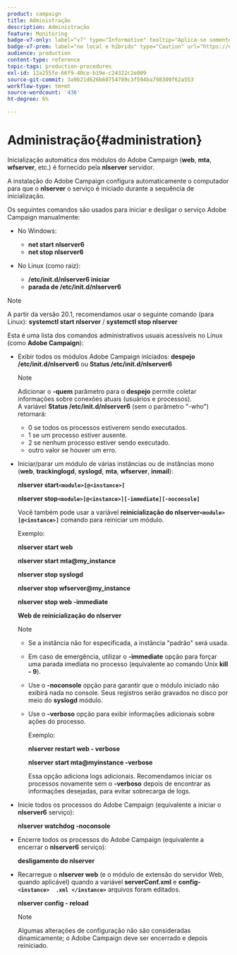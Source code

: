 ```yaml
---
product: campaign
title: Administração
description: Administração
feature: Monitoring
badge-v7-only: label="v7" type="Informative" tooltip="Aplica-se somente ao Campaign Classic v7"
badge-v7-prem: label="no local e híbrido" type="Caution" url="https://experienceleague.adobe.com/docs/campaign-classic/using/installing-campaign-classic/architecture-and-hosting-models/hosting-models-lp/hosting-models.html?lang=pt-BR" tooltip="Aplica-se somente a implantações locais e híbridas"
audience: production
content-type: reference
topic-tags: production-procedures
exl-id: 12a255fe-66f9-40ce-b19e-c24322c2e009
source-git-commit: 3a9b21d626b60754789c3f594ba798309f62a553
workflow-type: tm+mt
source-wordcount: '436'
ht-degree: 6%

---
```


# Administração{#administration}



Inicialização automática dos módulos do Adobe Campaign (**web**, **mta**, **wfserver**, etc.) é fornecido pela **nlserver** servidor.

A instalação do Adobe Campaign configura automaticamente o computador para que o **nlserver** o serviço é iniciado durante a sequência de inicialização.

Os seguintes comandos são usados para iniciar e desligar o serviço Adobe Campaign manualmente:

* No Windows:

   * **net start nlserver6**
   * **net stop nlserver6**

* No Linux (como raiz):

   * **/etc/init.d/nlserver6 iniciar**
   * **parada de /etc/init.d/nlserver6**

>[!NOTE]
>
>A partir da versão 20.1, recomendamos usar o seguinte comando (para Linux): **systemctl start nlserver** / **systemctl stop nlserver**

Esta é uma lista dos comandos administrativos usuais acessíveis no Linux (como **Adobe Campaign**):

* Exibir todos os módulos Adobe Campaign iniciados: **despejo /etc/init.d/nlserver6** ou **Status /etc/init.d/nlserver6**

  >[!NOTE]
  >
  >Adicionar o **-quem** parâmetro para o **despejo** permite coletar informações sobre conexões atuais (usuários e processos).\
  >A variável **Status /etc/init.d/nlserver6** (sem o parâmetro &quot;-who&quot;) retornará:
  >
  >    * 0 se todos os processos estiverem sendo executados.
  >    * 1 se um processo estiver ausente.
  >    * 2 se nenhum processo estiver sendo executado.
  >    * outro valor se houver um erro.
  >

* Iniciar/parar um módulo de várias instâncias ou de instâncias mono (**web**, **trackinglogd**, **syslogd**, **mta**, **wfserver**, **inmail**):

  **nlserver start`<module>[@<instance>]`**

  **nlserver stop`<module>[@<instance>][-immediate][-noconsole]`**

  Você também pode usar a variável **reinicialização do nlserver`<module>[@<instance>]`** comando para reiniciar um módulo.

  Exemplo:

  **nlserver start web**

  **nlserver start mta@my_instance**

  **nlserver stop syslogd**

  **nlserver stop wfserver@my_instance**

  **nlserver stop web -immediate**

  **Web de reinicialização do nlserver**

  >[!NOTE]
  >
  >* Se a instância não for especificada, a instância &quot;padrão&quot; será usada.
  >* Em caso de emergência, utilizar o **-immediate** opção para forçar uma parada imediata no processo (equivalente ao comando Unix **kill - 9**).
  >* Use o **-noconsole** opção para garantir que o módulo iniciado não exibirá nada no console. Seus registros serão gravados no disco por meio do **syslogd** módulo.
  >* Use o **-verboso** opção para exibir informações adicionais sobre ações do processo.
  >
  >   Exemplo:
  >
  >   **nlserver restart web - verbose**
  >
  >   **nlserver start mta@myinstance -verbose**
  >
  >   Essa opção adiciona logs adicionais. Recomendamos iniciar os processos novamente sem o **-verboso** depois de encontrar as informações desejadas, para evitar sobrecarga de logs.

* Inicie todos os processos do Adobe Campaign (equivalente a iniciar o **nlserver6** serviço):

  **nlserver watchdog -noconsole**

* Encerre todos os processos do Adobe Campaign (equivalente a encerrar o **nlserver6** serviço):

  **desligamento do nlserver**

* Recarregue o **nlserver web** (e o módulo de extensão do servidor Web, quando aplicável) quando a variável **serverConf.xml** e **config-`<instance>  .xml </instance>`** arquivos foram editados.

  **nlserver config - reload**

  >[!NOTE]
  >
  >Algumas alterações de configuração não são consideradas dinamicamente; o Adobe Campaign deve ser encerrado e depois reiniciado.
